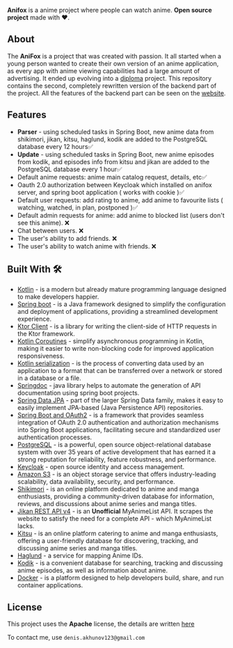 **Anifox** is a anime project where people can watch anime. **Open source project** made with ❤️.

## About
The **AniFox** is a project that was created with passion. It all started when a young person wanted to create their own version of an anime application, as every app with anime viewing capabilities had a large amount of advertising. It ended up evolving into a [diploma](https://github.com/DeNyWho/Anifox_Backend/blob/main/diplom/%D0%92%D0%9A%D0%A0.docx) project. This repository contains the second, completely rewritten version of the backend part of the project. All the features of the backend part can be seen on the [website](https://anifox.club/anime). 
## Features
- **Parser** -   using scheduled tasks in Spring Boot, new anime data from shikimori, jikan, kitsu, haglund, kodik are added to the PostgreSQL database every 12 hours✅
- **Update** - using scheduled tasks in Spring Boot, new anime episodes from kodik, and episodes info from kitsu and jikan are added to the PostgreSQL database every 1 hour✅
- Default anime requests: anime main catalog request, details, etc✅
- Oauth 2.0 authorization between Keycloak which installed on anifox server, and spring boot application ( works with cookie )✅
- Default user requests: add rating to anime, add anime to favourite lists ( watching, watched, in plan, postponed )✅
- Default admin requests for anime: add anime to blocked list (users don't see this anime). ❌
- Chat between users. ❌
- The user's ability to add friends. ❌
- The user's ability to watch anime with friends. ❌
## Built With 🛠
- [Kotlin](https://kotlinlang.org/) - is a modern but already mature programming language designed to make developers happier.
- [Spring boot](https://spring.io/projects/spring-boot) - is a Java framework designed to simplify the configuration and deployment of applications, providing a streamlined development experience.
- [Ktor Client](https://ktor.io/docs/welcome.html) - is a library for writing the client-side of HTTP requests in the Ktor framework.
- [Kotlin Coroutines](https://kotlinlang.org/docs/coroutines-overview.html) - simplify asynchronous programming in Kotlin, making it easier to write non-blocking code for improved application responsiveness.
- [Kotlin serialization](https://kotlinlang.org/docs/serialization.html) - is the process of converting data used by an application to a format that can be transferred over a network or stored in a database or a file.
- [Springdoc](https://springdoc.org/) - java library helps to automate the generation of API documentation using spring boot projects.
- [Spring Data JPA](https://spring.io/projects/spring-data-jpa) - part of the larger Spring Data family, makes it easy to easily implement JPA-based (Java Persistence API) repositories.
- [Spring Boot and OAuth2](https://spring.io/guides/tutorials/spring-boot-oauth2/) - is a framework that provides seamless integration of OAuth 2.0 authentication and authorization mechanisms into Spring Boot applications, facilitating secure and standardized user authentication processes.
- [PostgreSQL](https://www.postgresql.org/) - is a powerful, open source object-relational database system with over 35 years of active development that has earned it a strong reputation for reliability, feature robustness, and performance.
- [Keycloak](https://www.keycloak.org/) - open source identity and access management.
- [Amazon S3](https://docs.amazonaws.cn/en_us/AmazonS3/latest/userguide/Welcome.html) - is an object storage service that offers industry-leading scalability, data availability, security, and performance.
- [Shikimori](https://shikimori.one/) - is an online platform dedicated to anime and manga enthusiasts, providing a community-driven database for information, reviews, and discussions about anime series and manga titles.
- [Jikan REST API v4](https://docs.api.jikan.moe/) - is an **Unofficial** MyAnimeList API. It scrapes the website to satisfy the need for a complete API - which MyAnimeList lacks.
- [Kitsu](https://kitsu.io/) -  is an online platform catering to anime and manga enthusiasts, offering a user-friendly database for discovering, tracking, and discussing anime series and manga titles.
- [Haglund](https://arm.haglund.dev/docs) -  a service for mapping Anime IDs.
- [Kodik](https://kodik.online/) -  is a convenient database for searching, tracking and discussing anime episodes, as well as information about anime.
- [Docker](https://www.docker.com/) -  is a platform designed to help developers build, share, and run container applications.
## License
This project uses the **Apache** license, the details are written [here](https://github.com/DeNyWho/Anifox_Backend/blob/main/LICENSE)

To contact me, use `denis.akhunov123@gmail.com`
